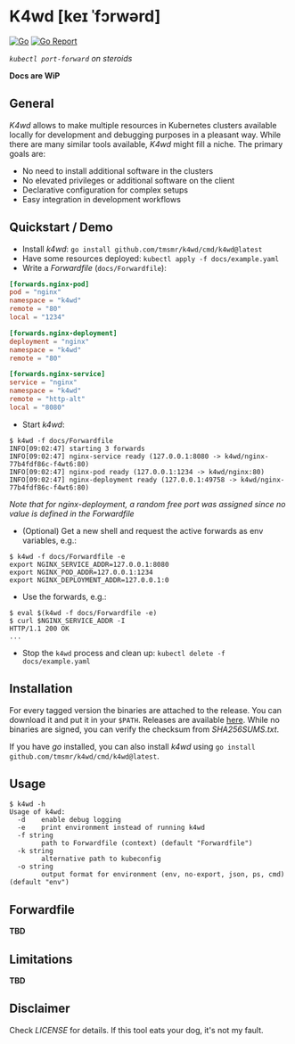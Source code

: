 # K4wd [keɪ ˈfɔrwərd]
[![Go](https://github.com/tmsmr/k4wd/actions/workflows/push.yml/badge.svg)](https://github.com/tmsmr/k4wd/actions/workflows/push.yml)
[![Go Report](https://goreportcard.com/badge/github.com/tmsmr/k4wd)](https://goreportcard.com/report/github.com/tmsmr/k4wd)

*`kubectl port-forward` on steroids*

**Docs are WiP**

## General
*K4wd* allows to make multiple resources in Kubernetes clusters available locally for development and debugging purposes in a pleasant way.
While there are many similar tools available, *K4wd* might fill a niche. The primary goals are:
- No need to install additional software in the clusters
- No elevated privileges or additional software on the client
- Declarative configuration for complex setups
- Easy integration in development workflows

## Quickstart / Demo
- Install *k4wd*: `go install github.com/tmsmr/k4wd/cmd/k4wd@latest`
- Have some resources deployed: `kubectl apply -f docs/example.yaml`
- Write a *Forwardfile* (`docs/Forwardfile`):
```toml
[forwards.nginx-pod]
pod = "nginx"
namespace = "k4wd"
remote = "80"
local = "1234"

[forwards.nginx-deployment]
deployment = "nginx"
namespace = "k4wd"
remote = "80"

[forwards.nginx-service]
service = "nginx"
namespace = "k4wd"
remote = "http-alt"
local = "8080"

```
- Start *k4wd*:
```
$ k4wd -f docs/Forwardfile
INFO[09:02:47] starting 3 forwards
INFO[09:02:47] nginx-service ready (127.0.0.1:8080 -> k4wd/nginx-77b4fdf86c-f4wt6:80) 
INFO[09:02:47] nginx-pod ready (127.0.0.1:1234 -> k4wd/nginx:80) 
INFO[09:02:47] nginx-deployment ready (127.0.0.1:49758 -> k4wd/nginx-77b4fdf86c-f4wt6:80)
```
*Note that for nginx-deployment, a random free port was assigned since no value is defined in the Forwardfile*
- (Optional) Get a new shell and request the active forwards as env variables, e.g.:
```
$ k4wd -f docs/Forwardfile -e
export NGINX_SERVICE_ADDR=127.0.0.1:8080
export NGINX_POD_ADDR=127.0.0.1:1234
export NGINX_DEPLOYMENT_ADDR=127.0.0.1:0
```
- Use the forwards, e.g.:
```
$ eval $(k4wd -f docs/Forwardfile -e)
$ curl $NGINX_SERVICE_ADDR -I
HTTP/1.1 200 OK
...
```
- Stop the `k4wd` process and clean up: `kubectl delete -f docs/example.yaml`

## Installation
For every tagged version the binaries are attached to the release. You can download it and put it in your `$PATH`.
Releases are available [here](https://github.com/tmsmr/k4wd/releases). While no binaries are signed, you can verify the checksum from *SHA256SUMS.txt*.

If you have *go* installed, you can also install *k4wd* using `go install github.com/tmsmr/k4wd/cmd/k4wd@latest`.

## Usage
```
$ k4wd -h
Usage of k4wd:
  -d    enable debug logging
  -e    print environment instead of running k4wd
  -f string
        path to Forwardfile (context) (default "Forwardfile")
  -k string
        alternative path to kubeconfig
  -o string
        output format for environment (env, no-export, json, ps, cmd) (default "env")
```

## Forwardfile
__TBD__

## Limitations
__TBD__

## Disclaimer
Check *LICENSE* for details. If this tool eats your dog, it's not my fault.
